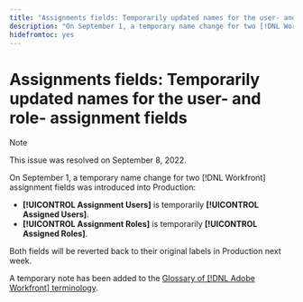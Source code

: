 ```yaml
---
title: "Assignments fields: Temporarily updated names for the user- and role- assignment fields"
description: "On September 1, a temporary name change for two [!DNL Workfront] assignment fields was introduced into Production."
hidefromtoc: yes
---
```


# Assignments fields: Temporarily updated names for the user- and role- assignment fields

>[!NOTE]
>
>This issue was resolved on September 8, 2022.

On September 1, a temporary name change for two [!DNL Workfront] assignment fields was introduced into Production:

* **[!UICONTROL Assignment Users]** is temporarily **[!UICONTROL Assigned Users]**.
* **[!UICONTROL Assignment Roles]** is temporarily **[!UICONTROL Assigned Roles]**.

Both fields will be reverted back to their original labels in Production next week.

A temporary note has been added to the [Glossary of [!DNL Adobe Workfront] terminology](https://experienceleague.adobe.com/docs/workfront/using/basics/workfront-terminology-glossary.html).
